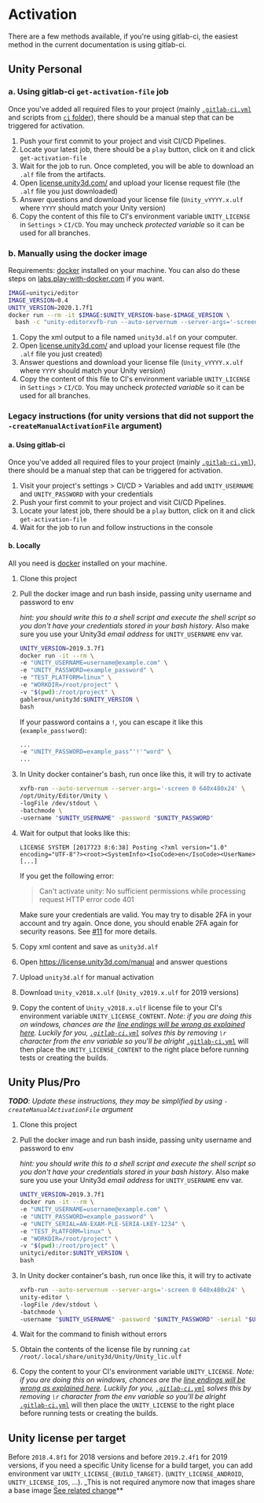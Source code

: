 # Activation

There are a few methods available, if you're using gitlab-ci, the easiest method in the current documentation is using gitlab-ci.

## Unity Personal

### a. Using gitlab-ci `get-activation-file` job

Once you've added all required files to your project (mainly [`.gitlab-ci.yml`](https://gitlab.com/gableroux/unity3d-gitlab-ci-example/-/blob/master/.gitlab-ci.yml) and scripts from [`ci` folder](https://gitlab.com/gableroux/unity3d-gitlab-ci-example/-/blob/master/ci/)), there should be a manual step that can be triggered for activation.

1. Push your first commit to your project and visit CI/CD Pipelines.
1. Locate your latest job, there should be a `play` button, click on it and click `get-activation-file`
1. Wait for the job to run. Once completed, you will be able to download an `.alf` file from the artifacts.
1. Open [license.unity3d.com/](https://license.unity3d.com/) and upload your license request file (the `.alf` file you just downloaded)
1. Answer questions and download your license file (`Unity_vYYYY.x.ulf` where `YYYY` should match your Unity version)
1. Copy the content of this file to CI's environment variable `UNITY_LICENSE` in `Settings` > `CI/CD`. You may uncheck _protected variable_ so it can be used for all branches.

### b. Manually using the docker image

Requirements: [docker](https://www.docker.com/) installed on your machine. You can also do these steps on [labs.play-with-docker.com](https://labs.play-with-docker.com/) if you want.

```bash
IMAGE=unityci/editor
IMAGE_VERSION=0.4
UNITY_VERSION=2020.1.7f1
docker run --rm -it $IMAGE:$UNITY_VERSION-base-$IMAGE_VERSION \
  bash -c "unity-editorxvfb-run --auto-servernum --server-args='-screen 0 640x480x24' unity-editor -logFile /dev/stdout -batchmode -createManualActivationFile && cat *.alf"
```

1. Copy the xml output to a file named `unity3d.alf` on your computer.
1. Open [license.unity3d.com/](https://license.unity3d.com/) and upload your license request file (the `.alf` file you just created)
1. Answer questions and download your license file (`Unity_vYYYY.x.ulf` where `YYYY` should match your Unity version)
1. Copy the content of this file to CI's environment variable `UNITY_LICENSE` in `Settings` > `CI/CD`. You may uncheck _protected variable_ so it can be used for all branches.

### Legacy instructions (for unity versions that did not support the `-createManualActivationFile` argument)

#### a. Using gitlab-ci

Once you've added all required files to your project (mainly [`.gitlab-ci.yml`](https://gitlab.com/gableroux/unity3d-gitlab-ci-example/-/blob/master/.gitlab-ci.yml)), there should be a manual step that can be triggered for activation.

1. Visit your project's settings > CI/CD > Variables and add `UNITY_USERNAME` and `UNITY_PASSWORD` with your credentials
1. Push your first commit to your project and visit CI/CD Pipelines.
1. Locate your latest job, there should be a `play` button, click on it and click `get-activation-file`
1. Wait for the job to run and follow instructions in the console

#### b. Locally

All you need is [docker](https://www.docker.com/) installed on your machine.

1. Clone this project
2. Pull the docker image and run bash inside, passing unity username and password to env

   _hint: you should write this to a shell script and execute the shell script so you don't have your credentials stored in your bash history_. Also make sure you use your Unity3d _email address_ for `UNITY_USERNAME` env var.

   ```bash
   UNITY_VERSION=2019.3.7f1
   docker run -it --rm \
   -e "UNITY_USERNAME=username@example.com" \
   -e "UNITY_PASSWORD=example_password" \
   -e "TEST_PLATFORM=linux" \
   -e "WORKDIR=/root/project" \
   -v "$(pwd):/root/project" \
   gableroux/unity3d:$UNITY_VERSION \
   bash
   ```

   If your password contains a `!`, you can escape it like this (`example_pass!word`):

   ```bash
   ...
   -e "UNITY_PASSWORD=example_pass"'!'"word" \
   ...
   ```

3. In Unity docker container's bash, run once like this, it will try to activate

   ```bash
   xvfb-run --auto-servernum --server-args='-screen 0 640x480x24' \
   /opt/Unity/Editor/Unity \
   -logFile /dev/stdout \
   -batchmode \
   -username "$UNITY_USERNAME" -password "$UNITY_PASSWORD"
   ```

4. Wait for output that looks like this:

   ```
   LICENSE SYSTEM [2017723 8:6:38] Posting <?xml version="1.0" encoding="UTF-8"?><root><SystemInfo><IsoCode>en</IsoCode><UserName>[...]
   ```

   If you get the following error:

   > Can't activate unity: No sufficient permissions while processing request HTTP error code 401

   Make sure your credentials are valid. You may try to disable 2FA in your account and try again. Once done, you should enable 2FA again for security reasons. See [#11](https://gitlab.com/gableroux/unity3d-gitlab-ci-example/issues/11) for more details.

5. Copy xml content and save as `unity3d.alf`
6. Open https://license.unity3d.com/manual and answer questions
7. Upload `unity3d.alf` for manual activation
8. Download `Unity_v2018.x.ulf` (`Unity_v2019.x.ulf` for 2019 versions)
9. Copy the content of `Unity_v2018.x.ulf` license file to your CI's environment variable `UNITY_LICENSE_CONTENT`.
   _Note: if you are doing this on windows, chances are the [line endings will be wrong as explained here](https://gitlab.com/gableroux/unity3d-gitlab-ci-example/issues/5#note_95831816). Luckily for you, [`.gitlab-ci.yml`](.gitlab-ci.yml) solves this by removing `\r` character from the env variable so you'll be alright_
   [`.gitlab-ci.yml`](https://gitlab.com/gableroux/unity3d-gitlab-ci-example/-/blob/master/.gitlab-ci.yml) will then place the `UNITY_LICENSE_CONTENT` to the right place before running tests or creating the builds.

## Unity Plus/Pro

_**TODO**: Update these instructions, they may be simplified by using `-createManualActivationFile` argument_

1. Clone this project
2. Pull the docker image and run bash inside, passing unity username and password to env

   _hint: you should write this to a shell script and execute the shell script so you don't have your credentials stored in your bash history_. Also make sure you use your Unity3d _email address_ for `UNITY_USERNAME` env var.

   ```bash
   UNITY_VERSION=2019.3.7f1
   docker run -it --rm \
   -e "UNITY_USERNAME=username@example.com" \
   -e "UNITY_PASSWORD=example_password" \
   -e "UNITY_SERIAL=AN-EXAM-PLE-SERIA-LKEY-1234" \
   -e "TEST_PLATFORM=linux" \
   -e "WORKDIR=/root/project" \
   -v "$(pwd):/root/project" \
   unityci/editor:$UNITY_VERSION \
   bash
   ```

3. In Unity docker container's bash, run once like this, it will try to activate

   ```bash
   xvfb-run --auto-servernum --server-args='-screen 0 640x480x24' \
   unity-editor \
   -logFile /dev/stdout \
   -batchmode \
   -username "$UNITY_USERNAME" -password "$UNITY_PASSWORD" -serial "$UNITY_SERIAL"
   ```

4. Wait for the command to finish without errors
5. Obtain the contents of the license file by running `cat /root/.local/share/unity3d/Unity/Unity_lic.ulf`
6. Copy the content to your CI's environment variable `UNITY_LICENSE`.
   _Note: if you are doing this on windows, chances are the [line endings will be wrong as explained here](https://gitlab.com/gableroux/unity3d-gitlab-ci-example/issues/5#note_95831816). Luckily for you, [`.gitlab-ci.yml`](https://gitlab.com/gableroux/unity3d-gitlab-ci-example/-/blob/master/.gitlab-ci.yml) solves this by removing `\r` character from the env variable so you'll be alright_
   [`.gitlab-ci.yml`](https://gitlab.com/gableroux/unity3d-gitlab-ci-example/-/blob/master/.gitlab-ci.yml) will then place the `UNITY_LICENSE` to the right place before running tests or creating the builds.

## Unity license per target

Before `2018.4.8f1` for 2018 versions and before `2019.2.4f1` for 2019 versions, if you need a specific Unity license for a build target, you can add environment var `UNITY_LICENSE_{BUILD_TARGET}`. (`UNITY_LICENSE_ANDROID`, `UNITY_LICENSE_IOS`, ...). \_This is not required anymore now that images share a base image [See related change](https://gitlab.com/gableroux/unity3d/merge_requests/63)\*\*
